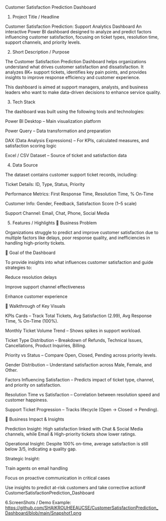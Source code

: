 Customer Satisfaction Prediction Dashboard
1. Project Title / Headline

Customer Satisfaction Prediction: Support Analytics Dashboard
An interactive Power BI dashboard designed to analyze and predict factors influencing customer satisfaction, focusing on ticket types, resolution time, support channels, and priority levels.

2. Short Description / Purpose

The Customer Satisfaction Prediction Dashboard helps organizations understand what drives customer satisfaction and dissatisfaction. It analyzes 8K+ support tickets, identifies key pain points, and provides insights to improve response efficiency and customer experience.

This dashboard is aimed at support managers, analysts, and business leaders who want to make data-driven decisions to enhance service quality.

3. Tech Stack

The dashboard was built using the following tools and technologies:

Power BI Desktop – Main visualization platform

Power Query – Data transformation and preparation

DAX (Data Analysis Expressions) – For KPIs, calculated measures, and satisfaction scoring logic

Excel / CSV Dataset – Source of ticket and satisfaction data

4. Data Source

The dataset contains customer support ticket records, including:

Ticket Details: ID, Type, Status, Priority

Performance Metrics: First Response Time, Resolution Time, % On-Time

Customer Info: Gender, Feedback, Satisfaction Score (1–5 scale)

Support Channel: Email, Chat, Phone, Social Media

5. Features / Highlights
🔹 Business Problem

Organizations struggle to predict and improve customer satisfaction due to multiple factors like delays, poor response quality, and inefficiencies in handling high-priority tickets.

🔹 Goal of the Dashboard

To provide insights into what influences customer satisfaction and guide strategies to:

Reduce resolution delays

Improve support channel effectiveness

Enhance customer experience

🔹 Walkthrough of Key Visuals

KPIs Cards – Track Total Tickets, Avg Satisfaction (2.99), Avg Response Time, % On-Time (100%).

Monthly Ticket Volume Trend – Shows spikes in support workload.

Ticket Type Distribution – Breakdown of Refunds, Technical Issues, Cancellations, Product Inquiries, Billing.

Priority vs Status – Compare Open, Closed, Pending across priority levels.

Gender Distribution – Understand satisfaction across Male, Female, and Other.

Factors Influencing Satisfaction – Predicts impact of ticket type, channel, and priority on satisfaction.

Resolution Time vs Satisfaction – Correlation between resolution speed and customer happiness.

Support Ticket Progression – Tracks lifecycle (Open → Closed → Pending).

🔹 Business Impact & Insights

Prediction Insight: High satisfaction linked with Chat & Social Media channels, while Email & High-priority tickets show lower ratings.

Operational Insight: Despite 100% on-time, average satisfaction is still below 3/5, indicating a quality gap.

Strategic Insight:

Train agents on email handling

Focus on proactive communication in critical cases

Use insights to predict at-risk customers and take corrective action# CustomerSatisfactionPrediction_Dashboard

6.ScreenShots / Demo
Example: https://github.com/SHAIKROUHEEAUCSE/CustomerSatisfactionPrediction_Dashboard/blob/main/Snapshot1.png
